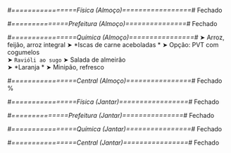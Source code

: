 
*#================Física (Almoço)=================#*
Fechado

*#==============Prefeitura (Almoço)===============#*
Fechado

*#================Química (Almoço)================#*
➤ Arroz, feijão, arroz integral
➤ *Iscas de carne aceboladas *
➤ Opção: PVT com cogumelos    
➤ `Ravióli ao sugo`
➤ Salada de almeirão     
➤ *Laranja   *
➤ Minipão, refresco

*#================Central (Almoço)================#*
Fechado
%

*#================Física (Jantar)=================#*
Fechado

*#==============Prefeitura (Jantar)===============#*
Fechado

*#================Química (Jantar)================#*
Fechado

*#================Central (Jantar)================#*
Fechado
